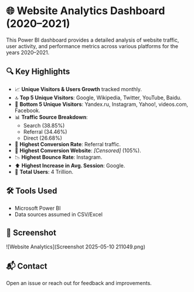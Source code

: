 # 🌐 Website Analytics Dashboard (2020–2021)

This Power BI dashboard provides a detailed analysis of website traffic, user activity, and performance metrics across various platforms for the years 2020–2021.

## 🔍 Key Highlights

- 📈 **Unique Visitors & Users Growth** tracked monthly.
- 🔝 **Top 5 Unique Visitors**: Google, Wikipedia, Twitter, YouTube, Baidu.
- 🔻 **Bottom 5 Unique Visitors**: Yandex.ru, Instagram, Yahoo!, videos.com, Facebook.
- 📊 **Traffic Source Breakdown**:
  - Search (38.85%)
  - Referral (34.46%)
  - Direct (26.68%)
- 🚀 **Highest Conversion Rate**: Referral traffic.
- 🔁 **Highest Conversion Website**: *[Censored]* (105%).
- 📉 **Highest Bounce Rate**: Instagram.
- ⬆️ **Highest Increase in Avg. Session**: Google.
- 👥 **Total Users**: 4 Trillion.

## 🛠 Tools Used

- Microsoft Power BI
- Data sources assumed in CSV/Excel

## 📸 Screenshot

![Website Analytics](Screenshot 2025-05-10 211049.png)


## 📬 Contact

Open an issue or reach out for feedback and improvements.
